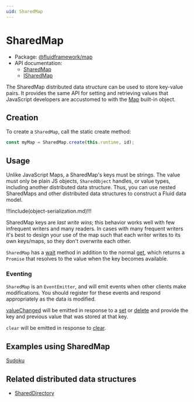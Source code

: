 ```yaml
---
uid: SharedMap
---
```


# SharedMap

- Package: [@fluidframework/map](../api/fluid-map.md)
- API documentation:
  - [SharedMap](../api/fluid-map.sharedmap.md)
  - [ISharedMap](../api/fluid-map.isharedmap.md)

The SharedMap distributed data structure can be used to store key-value pairs. It provides the same API for setting and
retrieving values that JavaScript developers are accustomed to with the
[Map](https://developer.mozilla.org/en-US/docs/Web/JavaScript/Reference/Global_Objects/Map) built-in object.

## Creation

To create a `SharedMap`, call the static create method:

```typescript
const myMap = SharedMap.create(this.runtime, id);
```

## Usage

Unlike JavaScript Maps, a SharedMap's keys must be strings. The value must only be plain JS objects, `SharedObject`
handles, or value types, including another distributed data structure. Thus, you can use nested SharedMaps and other
distributed data structures to construct a Fluid data model.

!!!include(object-serialization.md)!!!

SharedMap keys are _last write wins_; this behavior works well with few infrequent writers and many readers. In cases
with many frequent writers it's best to design your use of the map such that each writer writes to its own keys/maps, so
they don't overwrite each other.

`SharedMap` has a [wait](../api/fluid-map.sharedmap.wait.md) method in addition to the normal
[get](../api/fluid-map.sharedmap.get.md), which returns a `Promise` that resolves to the value when the key becomes
available.

### Eventing

`SharedMap` is an `EventEmitter`, and will emit events when other clients make modifications. You should register for
these events and respond appropriately as the data is modified.

[valueChanged](../api/fluid-map.sharedmap.on_1.md) will be emitted in response to a
[set](../api/fluid-map.sharedmap.set.md) or [delete](../api/fluid-map.sharedmap.delete.md) and
provide the key and previous value that was stored at that key.

`clear` will be emitted in response to [clear](../api/fluid-map.sharedmap.clear.md).

## Examples using SharedMap

[Sudoku](../tutorials/sudoku.md)

## Related distributed data structures

- [SharedDirectory][]

[shareddirectory]: ./SharedDirectory.md
